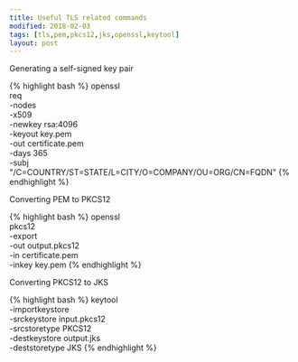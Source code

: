 ```yaml
---
title: Useful TLS related commands
modified: 2018-02-03
tags: [tls,pem,pkcs12,jks,openssl,keytool]
layout: post
---
```


Generating a self-signed key pair

{% highlight bash %}
openssl \
  req \
    -nodes \
    -x509 \
    -newkey rsa:4096 \
    -keyout key.pem \
    -out certificate.pem \
    -days 365 \
    -subj "/C=COUNTRY/ST=STATE/L=CITY/O=COMPANY/OU=ORG/CN=FQDN"
{% endhighlight %}

Converting PEM to PKCS12

{% highlight bash %}
openssl \
  pkcs12 \
    -export \
    -out output.pkcs12 \
    -in certificate.pem \
    -inkey key.pem
{% endhighlight %}

Converting PKCS12 to JKS

{% highlight bash %}
keytool \
  -importkeystore \
  -srckeystore input.pkcs12 \
  -srcstoretype PKCS12 \
  -destkeystore output.jks \
  -deststoretype JKS
{% endhighlight %}
